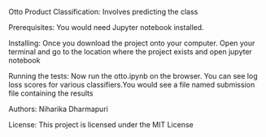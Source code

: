 Otto Product Classification:
Involves predicting the class

Prerequisites:
You would need Jupyter notebook installed.

Installing:
Once you download the project onto your computer. Open your terminal and go to the location where the project exists and open jupyter notebook 

Running the tests:
Now  run the otto.ipynb on the browser. You can see log loss scores for various classifiers.You would see a file named submission file containing the results

Authors:
Niharika Dharmapuri

License:
This project is licensed under the MIT License 
